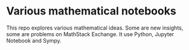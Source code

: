 # Various mathematical notebooks

This repo explores various mathematical ideas. Some are new insights, some are problems on MathStack Exchange. It use Python, Jupyter Notebook and Sympy.
